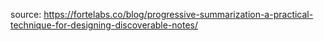 
source: https://fortelabs.co/blog/progressive-summarization-a-practical-technique-for-designing-discoverable-notes/
